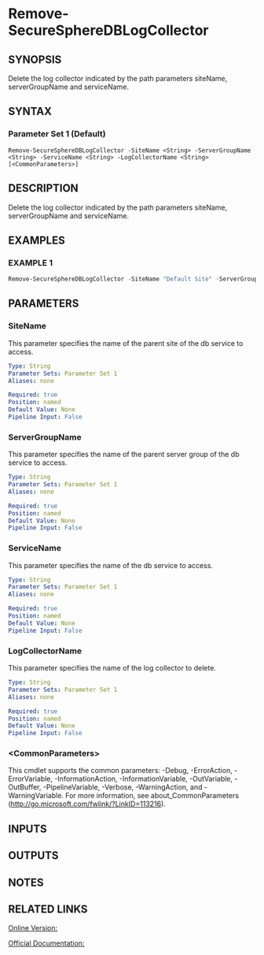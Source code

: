 ﻿# Remove-SecureSphereDBLogCollector

## SYNOPSIS
Delete the log collector indicated by the path parameters siteName, serverGroupName and serviceName.

## SYNTAX

### Parameter Set 1 (Default)
```
Remove-SecureSphereDBLogCollector -SiteName <String> -ServerGroupName <String> -ServiceName <String> -LogCollectorName <String> [<CommonParameters>]
```

## DESCRIPTION
Delete the log collector indicated by the path parameters siteName, serverGroupName and serviceName.

## EXAMPLES

### EXAMPLE 1

```powershell
Remove-SecureSphereDBLogCollector -SiteName "Default Site" -ServerGroupName "HR-Prod" -ServiceName "oracle" -LogCollectorName "some_log_collector"
```

## PARAMETERS

### SiteName
This parameter specifies the name of the parent site of the db service to access.

```yaml
Type: String
Parameter Sets: Parameter Set 1
Aliases: none

Required: true
Position: named
Default Value: None
Pipeline Input: False
```

### ServerGroupName
This parameter specifies the name of the parent server group of the db service to access.

```yaml
Type: String
Parameter Sets: Parameter Set 1
Aliases: none

Required: true
Position: named
Default Value: None
Pipeline Input: False
```

### ServiceName
This parameter specifies the name of the db service to access.

```yaml
Type: String
Parameter Sets: Parameter Set 1
Aliases: none

Required: true
Position: named
Default Value: None
Pipeline Input: False
```

### LogCollectorName
This parameter specifies the name of the log collector to delete.

```yaml
Type: String
Parameter Sets: Parameter Set 1
Aliases: none

Required: true
Position: named
Default Value: None
Pipeline Input: False
```

### \<CommonParameters\>
This cmdlet supports the common parameters: -Debug, -ErrorAction, -ErrorVariable, -InformationAction, -InformationVariable, -OutVariable, -OutBuffer, -PipelineVariable, -Verbose, -WarningAction, and -WarningVariable. For more information, see about_CommonParameters (http://go.microsoft.com/fwlink/?LinkID=113216).

## INPUTS

## OUTPUTS

## NOTES

## RELATED LINKS

[Online Version:](https://github.com/akshinmustafayev/SecureSpherePS/tree/master/Documentation)

[Official Documentation:](https://docs.imperva.com/bundle/v13.6-api-reference-guide/page/66050.htm)



